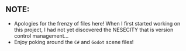 ## **NOTE:**
- Apologies for the frenzy of files here! When I first started working on this project, I had not yet discovered the NESECITY that is version control management...
- Enjoy poking around the ```C#``` and ```Godot``` scene files!
